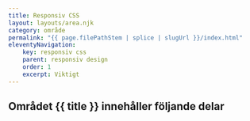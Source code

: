 ```yaml
---
title: Responsiv CSS
layout: layouts/area.njk
category: område
permalink: "{{ page.filePathStem | splice | slugUrl }}/index.html"
eleventyNavigation:
    key: responsiv css
    parent: responsiv design
    order: 1
    excerpt: Viktigt
---
```

## Området {{ title }} innehåller följande delar
